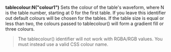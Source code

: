 <a name="tablecolour"></a>**tablecolour:N("colour1")** Sets the colour of the table's waveform, where N is the table number, starting at 0 for the first table. If you leave this identifier out default colours will be chosen for the tables. If the table size is equal or less than two, the colours passed to tablecolour() will form a gradient fill or three colours.  
>The tablecolour() identifier will not work with RGBA/RGB values. You must instead use a valid CSS colour name.

<!--UPDATE WIDGET_IN_CSOUND
    SIdent sprintf "tablecolour:0(%d, %d, %d) ", rnd(255), rnd(255), rnd(255)
    SIdentifier strcat SIdentifier, SIdent  
-->


